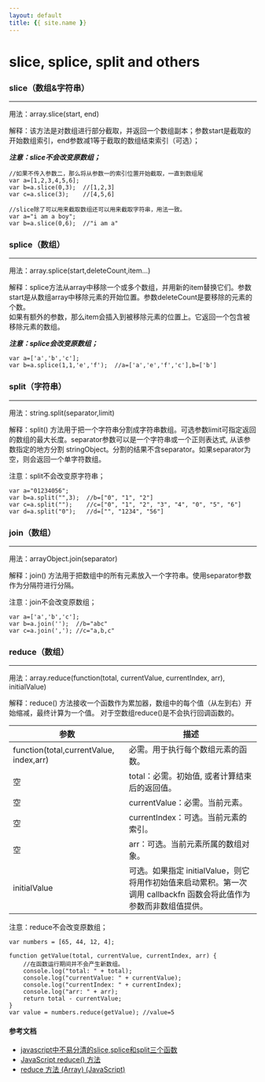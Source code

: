 ```yaml
---
layout: default
title: {{ site.name }}
---
```


# slice, splice, split and others

### slice（数组&字符串）
***
用法：array.slice(start, end)

解释：该方法是对数组进行部分截取，并返回一个数组副本；参数start是截取的开始数组索引，end参数减1等于截取的数组结束索引（可选）；

***注意：slice不会改变原数组；***

    //如果不传入参数二，那么将从参数一的索引位置开始截取，一直到数组尾
    var a=[1,2,3,4,5,6];
    var b=a.slice(0,3);  //[1,2,3]
    var c=a.slice(3);    //[4,5,6]

    //slice除了可以用来截取数组还可以用来截取字符串，用法一致。
    var a="i am a boy";
    var b=a.slice(0,6);  //"i am a"

### splice（数组）
***
用法：array.splice(start,deleteCount,item...)

解释：splice方法从array中移除一个或多个数组，并用新的item替换它们。参数start是从数组array中移除元素的开始位置。参数deleteCount是要移除的元素的个数。  
如果有额外的参数，那么item会插入到被移除元素的位置上。它返回一个包含被移除元素的数组。

***注意：splice会改变原数组；***

    var a=['a','b','c'];
    var b=a.splice(1,1,'e','f');  //a=['a','e','f','c'],b=['b']

### split（字符串）
***
用法：string.split(separator,limit)

解释：split() 方法用于把一个字符串分割成字符串数组。可选参数limit可指定返回的数组的最大长度。separator参数可以是一个字符串或一个正则表达式, 从该参数指定的地方分割 stringObject。分割的结果不含separator。如果separator为空，则会返回一个单字符数组。

注意：split不会改变原字符串；

    var a="01234056";
    var b=a.split("",3);  //b=["0", "1", "2"]
    var c=a.split("");    //c=["0", "1", "2", "3", "4", "0", "5", "6"]
    var d=a.split("0");   //d=["", "1234", "56"]

### join（数组）
***
用法：arrayObject.join(separator)

解释：join() 方法用于把数组中的所有元素放入一个字符串。使用separator参数作为分隔符进行分隔。

注意：join不会改变原数组；

    var a=['a','b','c'];
    var b=a.join('');  //b="abc"
    var c=a.join(','); //c="a,b,c"

### reduce（数组）
***
用法：array.reduce(function(total, currentValue, currentIndex, arr), initialValue)

解释：reduce() 方法接收一个函数作为累加器，数组中的每个值（从左到右）开始缩减，最终计算为一个值。 对于空数组reduce()是不会执行回调函数的。

参数 | 描述 
----|------
function(total,currentValue, index,arr)   | 必需。用于执行每个数组元素的函数。 
空                                        | total：必需。初始值, 或者计算结束后的返回值。 
空                                        | currentValue：必需。当前元素。
空                                        | currentIndex：可选。当前元素的索引。
空                                        | arr：可选。当前元素所属的数组对象。                            
initialValue | 可选。如果指定 initialValue，则它将用作初始值来启动累积。第一次调用 callbackfn 函数会将此值作为参数而非数组值提供。

注意：reduce不会改变原数组；

    var numbers = [65, 44, 12, 4];
     
    function getValue(total, currentValue, currentIndex, arr) {
        //在函数运行期间并不会产生新数组。
        console.log("total: " + total);
        console.log("currentValue: " + currentValue);
        console.log("currentIndex: " + currentIndex);
        console.log("arr: " + arr);
        return total - currentValue;
    }
    var value = numbers.reduce(getValue); //value=5

#### 参考文档
+ [javascript中不易分清的slice,splice和split三个函数](http://www.jb51.net/article/81663.htm)
+ [JavaScript reduce() 方法](http://www.runoob.com/jsref/jsref-reduce.html)
+ [reduce 方法 (Array) (JavaScript)](https://msdn.microsoft.com/library/ff679975(v=vs.94).aspx)



